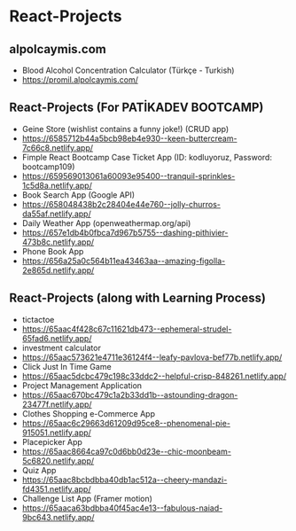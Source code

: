 # React-Projects
## alpolcaymis.com
* Blood Alcohol Concentration Calculator (Türkçe - Turkish) 
* https://promil.alpolcaymis.com/

## React-Projects (For PATİKADEV BOOTCAMP)
* Geine Store (wishlist contains  a funny joke!) (CRUD app)
* https://6585712b44a5bcb98eb4e930--keen-buttercream-7c66c8.netlify.app/
* Fimple React Bootcamp Case Ticket App (ID: kodluyoruz, Password: bootcamp109)
* https://659569013061a60093e95400--tranquil-sprinkles-1c5d8a.netlify.app/
* Book Search App (Google API)
* https://658048438b2c28404e44e760--jolly-churros-da55af.netlify.app/
* Daily Weather App (openweathermap.org/api)
* https://657e1db4b0fbca7d967b5755--dashing-pithivier-473b8c.netlify.app/
* Phone Book App
* https://656a25a0c564b11ea43463aa--amazing-figolla-2e865d.netlify.app/

## React-Projects (along with Learning Process)
* tictactoe
* https://65aac4f428c67c11621db473--ephemeral-strudel-65fad6.netlify.app/
* investment calculator
* https://65aac573621e4711e36124f4--leafy-pavlova-bef77b.netlify.app/
* Click Just In Time Game
* https://65aac5dcbc479c198c33ddc2--helpful-crisp-848261.netlify.app/
* Project Management Application
* https://65aac670bc479c1a2b33dd1b--astounding-dragon-23477f.netlify.app/
* Clothes Shopping e-Commerce App 
* https://65aac6c29663d61209d95ce8--phenomenal-pie-915051.netlify.app/
* Placepicker App
* https://65aac8664ca97c0d6bb0d23e--chic-moonbeam-5c6820.netlify.app/
* Quiz App
* https://65aac8bcbdbba40db1ac512a--cheery-mandazi-fd4351.netlify.app/
* Challenge List App (Framer motion)
* https://65aaca63bdbba40f45ac4e13--fabulous-naiad-9bc643.netlify.app/


